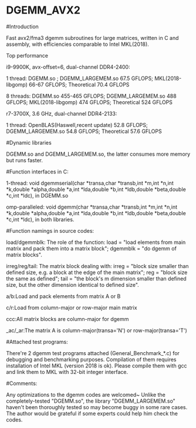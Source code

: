 # DGEMM_AVX2

#Introduction

Fast avx2/fma3 dgemm subroutines for large matrices, written in C and assembly, with efficiencies comparable to Intel MKL(2018).

Top performance 

i9-9900K, avx-offset=6, dual-channel DDR4-2400: 

1 thread: DGEMM.so ; DGEMM_LARGEMEM.so 67.5 GFLOPS; MKL(2018-libgomp) 66-67 GFLOPS; Theoretical 70.4 GFLOPS

8 threads: DGEMM.so 455-465 GFLOPS; DGEMM_LARGEMEM.so 488 GFLOPS; MKL(2018-libgomp) 474 GFLOPS; Theoretical 524 GFLOPS

r7-3700X, 3.6 GHz, dual-channel DDR4-2133:

1 thread: OpenBLAS(Haswell,recent update) 52.8 GFLOPS; DGEMM_LARGEMEM.so 54.8 GFLOPS; Theoretical 57.6 GFLOPS


#Dynamic libraries

DGEMM.so and DGEMM_LARGEMEM.so, the latter consumes more memory but runs faster.



#Function interfaces in C:

1-thread: void dgemmserial(char *transa,char *transb,int *m,int *n,int *k,double *alpha,double *a,int *lda,double *b,int *ldb,double *beta,double *c,int *ldc), in DGEMM.so

omp-paralleled: void dgemm(char *transa,char *transb,int *m,int *n,int *k,double *alpha,double *a,int *lda,double *b,int *ldb,double *beta,double *c,int *ldc), in both libraries.




#Function namings in source codes:

load/dgemmblk: The role of the function: load = "load elements from main matrix and pack them into a matrix block"; dgemmblk = "do dgemm of matrix blocks".

irreg/reg/tail: The matrix block dealing with: 
         irreg = "block size smaller than defined size, e.g. a block at the edge of the main matrix";
           reg = "block size the same as defined";
          tail = "the block's m dimension smaller than defined size, but the other dimension identical to defined size".

a/b:Load and pack elements from matrix A or B

c/r:Load from column-major or row-major main matrix

ccc:All matrix blocks are column-major for dgemm

_ac/_ar:The matrix A is column-major(transa='N') or row-major(transa='T')



#Attached test programs:

There're 2 dgemm test programs attached (General_Benchmark_*.c) for debugging and benchmarking purposes. Compilation of them requires installation of Intel MKL (version 2018 is ok). Please compile them with gcc and link them to MKL with 32-bit integer interface.



#Comments:

Any optimizations to the dgemm codes are welcomed~
Unlike the completely-tested "DGEMM.so", the library "DGEMM_LARGEMEM.so" haven't been thoroughly tested so may become buggy in some rare cases. The author would be grateful if some experts could help him check the codes.

